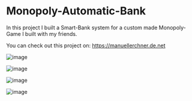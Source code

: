 # Monopoly-Automatic-Bank

In this project I built a Smart-Bank system for a custom made Monopoly-Game I built with my friends.

You can check out this project on: https://manuellerchner.de.net

![image](https://user-images.githubusercontent.com/54124311/134827394-fe2e4230-c9e2-481a-94b7-96430477ad07.png)

![image](https://user-images.githubusercontent.com/54124311/134827412-560ff97c-02d9-4bf8-8cc7-ee160bc3d83c.png)

![image](https://user-images.githubusercontent.com/54124311/134827429-120eb69c-4cb7-4b7c-a81b-b583fd2bf464.png)

![image](https://user-images.githubusercontent.com/54124311/134827479-66b65f78-a75b-4ca0-b2b4-9e5ac8346297.png)
